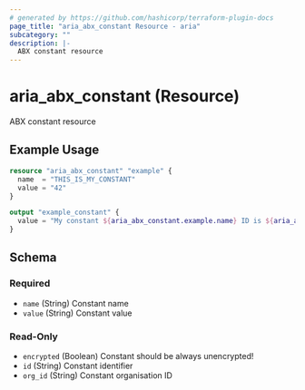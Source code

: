 ```yaml
---
# generated by https://github.com/hashicorp/terraform-plugin-docs
page_title: "aria_abx_constant Resource - aria"
subcategory: ""
description: |-
  ABX constant resource
---
```


# aria_abx_constant (Resource)

ABX constant resource

## Example Usage

```terraform
resource "aria_abx_constant" "example" {
  name  = "THIS_IS_MY_CONSTANT"
  value = "42"
}

output "example_constant" {
  value = "My constant ${aria_abx_constant.example.name} ID is ${aria_abx_constant.example.id}"
}
```

<!-- schema generated by tfplugindocs -->
## Schema

### Required

- `name` (String) Constant name
- `value` (String) Constant value

### Read-Only

- `encrypted` (Boolean) Constant should be always unencrypted!
- `id` (String) Constant identifier
- `org_id` (String) Constant organisation ID
